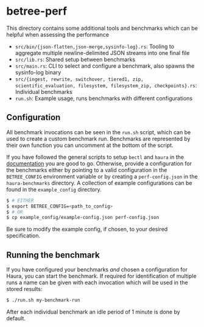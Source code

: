 # betree-perf

This directory contains some additional tools and benchmarks which can be helpful when assessing the performance 

- `src/bin/{json-flatten,json-merge,sysinfo-log}.rs`: Tooling to aggregate multiple newline-delimited JSON streams into one final file
- `src/lib.rs`: Shared setup between benchmarks
- `src/main.rs`: CLI to select and configure a benchmark, also spawns the sysinfo-log binary
- `src/{ingest, rewrite, switchover, tiered1, zip, scientific_evaluation, filesystem, filesystem_zip, checkpoints}.rs`: Individual benchmarks
- `run.sh`: Example usage, runs benchmarks with different configurations

## Configuration

All benchmark invocations can be seen in the `run.sh` script, which can be used
to create a custom benchmark run. Benchmarks are represented by their own
function you can uncomment at the bottom of the script.

If you have followed the general scripts to setup `bectl` and `haura` in the
[documentation](https://parcio.github.io/haura/) you are good to go. Otherwise,
provide a configuration for the benchmarks either by pointing to a valid
configuration in the `BETREE_CONFIG` environment variable or by creating a
`perf-config.json` in the `haura-benchmarks` directory. A collection of example
configurations can be found in the `example_config` directory.

``` sh
$ # EITHER
$ export BETREE_CONFIG=<path_to_config>
$ # OR
$ cp example_config/example-config.json perf-config.json
```

Be sure to modify the example config, if chosen, to your desired specification.


## Running the benchmark

If you have configured your benchmarks *and* chosen a configuration for Haura,
you can start the benchmark. If required for identification of multiple runs a
name can be given with each invocation which will be used in the stored results:

``` sh
$ ./run.sh my-benchmark-run
```

After each individual benchmark an idle period of 1 minute is done by default.
